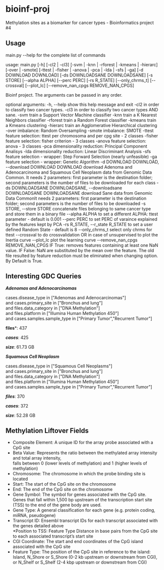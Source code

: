 # bioinf-proj
Methylation sites as a biomarker for cancer types - Bioinformatics project #4

## Usage
main.py --help for the complete list of commands


usage: main.py [-h] [-cl2 | -cl3]
               [-svm | -knn | -rforest | -kmeans | -hierarc] [-over | -smote]
               [-ttest | -fisher | -anova | -pca | -lda | -sfs | -ga]
               [-d DOWNLOAD DOWNLOAD] [-ds DOWNLOADSANE DOWNLOADSANE]
               [-s STORE] [--alpha ALPHA] [--perc PERC] [-rs R_STATE]
               [--only_chrms_t] [--crossval] [--plot_lc]
               [--remove_nan_cpgs REMOVE_NAN_CPGS]

Bioinf project. The arguments can be passed in any order.

optional arguments:
  -h, --help            show this help message and exit
  -cl2                  in order to classify two cancer types.
  -cl3                  in order to classify two cancer types AND sane.
  -svm                  train a Support Vector Machine classifier
  -knn                  train a K Nearest Neighbors classifier
  -rforest              train a Random Forest classifier
  -kmeans               train a Kmeans clustering
  -hierarc              train an Agglomerative Hierarchical clustering
  -over                 imbalance: Random Oversampling
  -smote                imbalance: SMOTE
  -ttest                feature selection: ttest per chromosoma and per cpg
                        site - 2 classes
  -fisher               feature selection: fisher criterion - 3 classes
  -anova                feature selection: anova - 3 classes
  -pca                  dimensionality reduction: Principal Component Analisys
  -lda                  dimensionality reduction: Linear Discriminant Analysis
  -sfs                  feature selection - wrapper: Step Forward Selection
                        (nearly unfeasible)
  -ga                   feature selection - wrapper: Genetic Algorithm
  -d DOWNLOAD DOWNLOAD, --download DOWNLOAD DOWNLOAD
                        download Adenoma and Adenocarcinoma and Squamous Cell
                        Neoplasm data from Genomic Data Common. It needs 2
                        parameters: first parameter is the destination folder;
                        second parameters is the number of files to be
                        downloaded for each class
  -ds DOWNLOADSANE DOWNLOADSANE, --downloadsane DOWNLOADSANE DOWNLOADSANE
                        download Sane data from Genomic Data CommonIt needs 2
                        parameters: first parameter is the destination folder;
                        second parameters is the number of files to be
                        downloaded
  -s STORE, --store STORE
                        concatenate files belonging to same cancer type and
                        store them in a binary file
  --alpha ALPHA         to set a different ALPHA: ttest parameter - default is
                        0.001
  --perc PERC           to set PERC of varaince explained by the features kept
                        by PCA
  -rs R_STATE, --r_state R_STATE
                        to set a user defined Random State - default is 8
  --only_chrms_t        select only chrms for ttest
  --crossval            to do crossvalidation OR in case of unsupervised to
                        plot the Inertia curve
  --plot_lc             plot the learning curve
  --remove_nan_cpgs REMOVE_NAN_CPGS
                        IF True: removes features containing at least one NaN
                        value. IF False: NaN are substituted by the mean over
                        the feature. The old file resulted by feature
                        reduction must be eliminated when changing option. By
                        Default is True.



## Interesting GDC Queries

***Adenomas and Adenocarcinomas***

cases.disease_type in ["Adenomas and Adenocarcinomas"]  
and cases.primary_site in ["Bronchus and lung"]  
and files.data_category in ["DNA Methylation"]  
and files.platform in ["Illumina Human Methylation 450"]  
and cases.samples.sample_type in ["Primary Tumor","Recurrent Tumor"] 

**files***: 437  

***cases***: 425  

***size***: 61.73 GB  


***Squamous Cell Neoplasm***

cases.disease_type in ["Squamous Cell Neoplasms"]  
and cases.primary_site in ["Bronchus and lung"]  
and files.data_category in ["DNA Methylation"]  
and files.platform in ["Illumina Human Methylation 450"]  
and cases.samples.sample_type in ["Primary Tumor","Recurrent Tumor"] 

***files***: 370  

***cases***: 372  

***size***: 52.28 GB  


## Methylation Liftover Fields

* Composite Element: A unique ID for the array probe associated with a CpG site  
* Beta Value: Represents the ratio between the methylated array intensity and total array intensity,  
  falls between 0 (lower levels of methylation) and 1 (higher levels of methylation)  
* Chromosome: The chromosome in which the probe binding site is located  
* Start: The start of the CpG site on the chromosome  
* End: The end of the CpG site on the chromosome  
* Gene Symbol: The symbol for genes associated with the CpG site. 
  Genes that fall within 1,500 bp upstream of the transcription start site (TSS) to the end of the gene body are used.  
* Gene Type: A general classification for each gene (e.g. protein coding, miRNA, pseudogene)  
* Transcript ID: Ensembl transcript IDs for each transcript associated with the genes detailed above  
*Position to TSS: Feature Type Distance in base pairs from the CpG site to each associated transcript’s start site  
* CGI Coordinate: The start and end coordinates of the CpG island associated with the CpG site  
* Feature Type: The position of the CpG site in reference to the island: 
  Island, N_Shore or S_Shore (0-2 kb upstream or downstream from CGI), or N_Shelf or S_Shelf (2-4 kbp upstream or downstream from CGI)  
